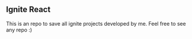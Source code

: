 ## Ignite React

This is an repo to save all ignite projects developed by me. Feel free to see 
any repo :)